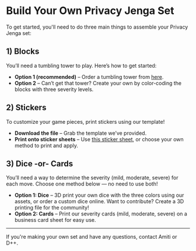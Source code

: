 # Build Your Own Privacy Jenga Set

To get started, you'll need to do three main things to assemble your Privacy Jenga set:

## 1) Blocks
You’ll need a tumbling tower to play. Here’s how to get started:

- **Option 1 (recommended)** – Order a tumbling tower from [here](https://www.amazon.com/gp/product/B0CQR7M3JH/ref=ppx_yo_dt_b_search_asin_image).
- **Option 2** – Can’t get that tower? Create your own by color-coding the blocks with three severity levels.

## 2) Stickers
To customize your game pieces, print stickers using our template!

- **Download the file** – Grab the template we’ve provided.
- **Print onto sticker sheets** – Use [this sticker sheet](https://www.amazon.com/gp/product/B09BBJLCP4/ref=ppx_yo_dt_b_search_asin_title), or choose your own method to print and apply.

## 3) Dice -or- Cards
You’ll need a way to determine the severity (mild, moderate, severe) for each move. Choose one method below — no need to use both!

- **Option 1: Dice** – 3D print your own dice with the three colors using our assets, or order a custom dice online. Want to contribute? Create a 3D printing file for the community!
- **Option 2: Cards** – Print our severity cards (mild, moderate, severe) on a business card sheet for easy use.

---

If you're making your own set and have any questions, contact Amiti or D++.
